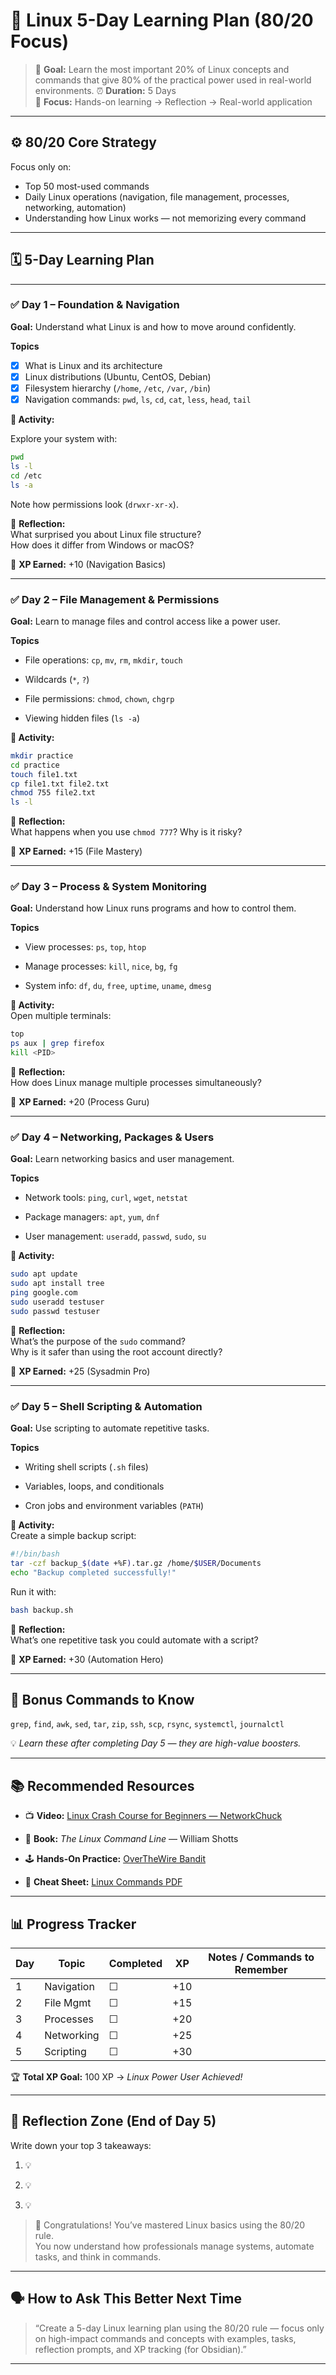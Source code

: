 

# 🐧 Linux 5-Day Learning Plan (80/20 Focus)

> 🎯 **Goal:** Learn the most important 20% of Linux concepts and commands that give 80% of the practical power used in real-world environments.
> ⏰ **Duration:** 5 Days  
> 💪 **Focus:** Hands-on learning → Reflection → Real-world application

---

## ⚙️ 80/20 Core Strategy
Focus only on:
- Top 50 most-used commands  
- Daily Linux operations (navigation, file management, processes, networking, automation)  
- Understanding how Linux works — not memorizing every command

---

## 🗓️ 5-Day Learning Plan

---

### ✅ **Day 1 – Foundation & Navigation**
**Goal:** Understand what Linux is and how to move around confidently.

**Topics**
- [x] What is Linux and its architecture  
- [x] Linux distributions (Ubuntu, CentOS, Debian)  
- [x] Filesystem hierarchy (`/home`, `/etc`, `/var`, `/bin`)  
- [x] Navigation commands: `pwd`, `ls`, `cd`, `cat`, `less`, `head`, `tail`

**🧩 Activity:**  

Explore your system with:
```bash
pwd
ls -l
cd /etc
ls -a
````

Note how permissions look (`drwxr-xr-x`).

💭 **Reflection:**  
What surprised you about Linux file structure?  
How does it differ from Windows or macOS?

🎯 **XP Earned:** +10 (Navigation Basics)

---

### ✅ **Day 2 – File Management & Permissions**

**Goal:** Learn to manage files and control access like a power user.

**Topics**

-  File operations: `cp`, `mv`, `rm`, `mkdir`, `touch`
    
-  Wildcards (`*`, `?`)
    
-  File permissions: `chmod`, `chown`, `chgrp`
    
-  Viewing hidden files (`ls -a`)
    

**🧩 Activity:**

```bash
mkdir practice
cd practice
touch file1.txt
cp file1.txt file2.txt
chmod 755 file2.txt
ls -l
```

💭 **Reflection:**  
What happens when you use `chmod 777`? Why is it risky?

🎯 **XP Earned:** +15 (File Mastery)

---

### ✅ **Day 3 – Process & System Monitoring**

**Goal:** Understand how Linux runs programs and how to control them.

**Topics**

-  View processes: `ps`, `top`, `htop`
    
-  Manage processes: `kill`, `nice`, `bg`, `fg`
    
-  System info: `df`, `du`, `free`, `uptime`, `uname`, `dmesg`
    

**🧩 Activity:**  
Open multiple terminals:

```bash
top
ps aux | grep firefox
kill <PID>
```

💭 **Reflection:**  
How does Linux manage multiple processes simultaneously?

🎯 **XP Earned:** +20 (Process Guru)

---

### ✅ **Day 4 – Networking, Packages & Users**

**Goal:** Learn networking basics and user management.

**Topics**

-  Network tools: `ping`, `curl`, `wget`, `netstat`
    
-  Package managers: `apt`, `yum`, `dnf`
    
-  User management: `useradd`, `passwd`, `sudo`, `su`
    

**🧩 Activity:**

```bash
sudo apt update
sudo apt install tree
ping google.com
sudo useradd testuser
sudo passwd testuser
```

💭 **Reflection:**  
What’s the purpose of the `sudo` command?  
Why is it safer than using the root account directly?

🎯 **XP Earned:** +25 (Sysadmin Pro)

---

### ✅ **Day 5 – Shell Scripting & Automation**

**Goal:** Use scripting to automate repetitive tasks.

**Topics**

-  Writing shell scripts (`.sh` files)
    
-  Variables, loops, and conditionals
    
-  Cron jobs and environment variables (`PATH`)
    

**🧩 Activity:**  
Create a simple backup script:

```bash
#!/bin/bash
tar -czf backup_$(date +%F).tar.gz /home/$USER/Documents
echo "Backup completed successfully!"
```

Run it with:

```bash
bash backup.sh
```

💭 **Reflection:**  
What’s one repetitive task you could automate with a script?

🎯 **XP Earned:** +30 (Automation Hero)

---

## 🧠 Bonus Commands to Know

`grep`, `find`, `awk`, `sed`, `tar`, `zip`, `ssh`, `scp`, `rsync`, `systemctl`, `journalctl`

💡 _Learn these after completing Day 5 — they are high-value boosters._

---

## 📚 Recommended Resources

- 📺 **Video:** [Linux Crash Course for Beginners — NetworkChuck](https://www.youtube.com/watch?v=ivlT7u7YhDk)
    
- 📘 **Book:** _The Linux Command Line_ — William Shotts
    
- 🕹️ **Hands-On Practice:** [OverTheWire Bandit](https://overthewire.org/wargames/bandit/)
    
- 🧾 **Cheat Sheet:** [Linux Commands PDF](https://cheatography.com/davechild/cheat-sheets/linux-command-line/)
    

---

## 📊 Progress Tracker

| Day | Topic      | Completed | XP  | Notes / Commands to Remember |
| --- | ---------- | --------- | --- | ---------------------------- |
| 1   | Navigation | ☐         | +10 |                              |
| 2   | File Mgmt  | ☐         | +15 |                              |
| 3   | Processes  | ☐         | +20 |                              |
| 4   | Networking | ☐         | +25 |                              |
| 5   | Scripting  | ☐         | +30 |                              |

🏆 **Total XP Goal:** 100 XP → _Linux Power User Achieved!_

---

## 🧩 Reflection Zone (End of Day 5)

Write down your top 3 takeaways:

1. 💡
    
2. 💡
    
3. 💡
    

> 🎉 Congratulations! You’ve mastered Linux basics using the 80/20 rule.  
> You now understand how professionals manage systems, automate tasks, and think in commands.

---

## 🗣 How to Ask This Better Next Time

> “Create a 5-day Linux learning plan using the 80/20 rule — focus only on high-impact commands and concepts with examples, tasks, reflection prompts, and XP tracking (for Obsidian).”

---


